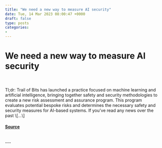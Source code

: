 ```yaml
---
title: "We need a new way to measure AI security"
date: Tue, 14 Mar 2023 08:00:47 +0000
draft: false
type: posts
categories: 
- 
---
```

# We need a new way to measure AI security

<br/>

<br/>
Tl;dr: Trail of Bits has launched a practice focused on machine learning and artificial intelligence, bringing together safety and security methodologies to create a new risk assessment and assurance program. This program evaluates potential bespoke risks and determines the necessary safety and security measures for AI-based systems. If you’ve read any news over the past \[…\]

#### [Source](https://blog.trailofbits.com/2023/03/14/ai-security-safety-audit-assurance-heidy-khlaaf-odd/)

<br/>
---
